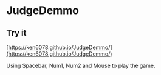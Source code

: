 # JudgeDemmo
## Try it
[https://ken6078.github.io/JudgeDemmo/](https://ken6078.github.io/JudgeDemmo/)

Using Spacebar, Num1, Num2 and Mouse to play the game.
